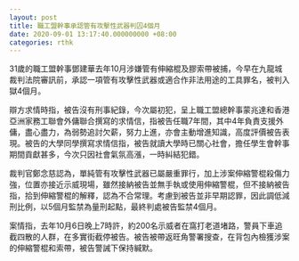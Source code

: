 ```yaml
---
layout: post
title: 職工盟幹事承認管有攻擊性武器判囚4個月
date: 2020-09-01 13:17:40.000000000 +08:00
categories: rthk
---
```


31歲的職工盟幹事鄧建華去年10月涉嫌管有伸縮棍及膠索帶被捕，今早在九龍城裁判法院審訊前，承認一項管有攻擊性武器或適合作非法用途的工具罪名，被判入獄4個月。

辯方求情時指，被告沒有刑事紀錄，今次屬初犯，呈上職工盟總幹事蒙兆達和香港亞洲家務工聯會外傭聯合撰寫的求情信，指被告任職7年間，其中4年負責支援外傭，盡心盡力，為弱勢追討欠薪，努力上進，亦會主動增進知識，高度評價被告表現。被告的大學同學撰寫求情信指，被告就讀大學時已關心社會，擔任學生會幹事期間貢獻甚多，今次只因社會氣氛高漲，一時糾結犯錯。

裁判官鄭念慈認為，單純管有攻擊性武器已屬嚴重罪行，加上涉案伸縮警棍殺傷力強，位置亦接近示威現場，雖然接納被告並無手執或使用伸縮警棍，但不接納被告指，拾到伸縮警棍的解釋，認為不合常理。考慮到被告並非早期認罪，因此調低減刑比例，以5個月監禁為量刑起點，最終判處被告監禁4個月。

案情指，去年10月6日晚上7時許，約200名示威者在窩打老道堵路，警員下車追截四散的人群，在多實街截停被告。被告被帶返旺角警署搜查，在背包內檢獲涉案的伸縮警棍和索帶，被告警誡下保持緘默。
